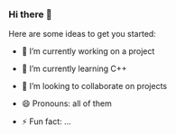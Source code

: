 ### Hi there 👋



Here are some ideas to get you started:

- 🔭 I’m currently working on a project
- 🌱 I’m currently learning C++
- 👯 I’m looking to collaborate on projects

- 😄 Pronouns: all of them
- ⚡ Fun fact: ...

